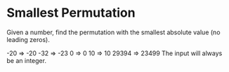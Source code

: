 # Smallest Permutation

Given a number, find the permutation with the smallest absolute value (no leading zeros).

-20 => -20
-32 => -23
0 => 0
10 => 10
29394 => 23499
The input will always be an integer.